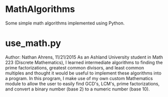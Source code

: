 # MathAlgorithms
Some simple math algorithms implemented using Python. 

# use_math.py
Author: Nathan Ahrens, 11/21/2015
As an Ashland University student in Math 223 (Discrete Mathematics), 
I learned intermediate algorithms to finding the prime factorizations,
greatest common divisors, and least common multiples and thought it
would be useful to implement these algorithms into a program. 
In this program, I make use of my own custom Mathematics module to allow the 
user to easily find GCD's, LCM's, prime factorizations, and convert
a binary number (base 2) to a numeric number (base 10).
